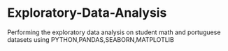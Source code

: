 # Exploratory-Data-Analysis
Performing the exploratory data analysis on student math and portuguese datasets using PYTHON,PANDAS,SEABORN,MATPLOTLIB
